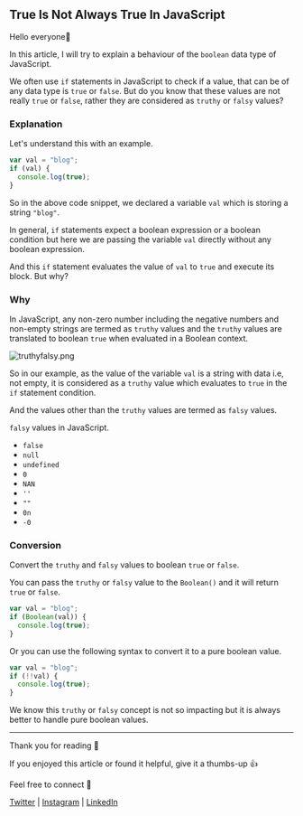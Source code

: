 ## True Is Not Always True In JavaScript

Hello everyone👋

In this article, I will try to explain a behaviour of the `boolean` data type of JavaScript.

We often use `if` statements in JavaScript to check if a value, that can be of any data type is `true` or `false`. But do you know that these values are not really `true` or `false`, rather they are considered as `truthy` or `falsy` values?

### Explanation

Let's understand this with an example.

```javascript
var val = "blog";
if (val) {
  console.log(true);
}
```
So in the above code snippet, we declared a variable `val` which is storing a string `"blog"`.

In general, `if` statements expect a boolean expression or a boolean condition but here we are passing the variable `val` directly without any boolean expression.

And this `if` statement evaluates the value of `val` to `true` and execute its block. But why?

### Why

In JavaScript, any non-zero number including the negative numbers and non-empty strings are termed as `truthy` values and the `truthy` values are translated to boolean `true` when evaluated in a Boolean context.


![truthyfalsy.png](https://cdn.hashnode.com/res/hashnode/image/upload/v1621016536792/Fvp6R5Rca.png)

So in our example, as the value of the variable `val` is a string with data i.e, not empty, it is considered as a `truthy` value which evaluates to `true` in the `if` statement condition.

And the values other than the `truthy` values are termed as `falsy` values.

`falsy` values in JavaScript.

- `false`
- `null`
- `undefined`
- `0`
- `NAN`
- `''`
- `""`
- `0n`
- `-0`

### Conversion

Convert the `truthy` and `falsy` values to boolean `true` or `false`.

You can pass the `truthy` or `falsy` value to the `Boolean()` and it will return `true` or `false`.

```javascript
var val = "blog";
if (Boolean(val)) {
  console.log(true);
}
```

Or you can use the following syntax to convert it to a pure boolean value.

```javascript
var val = "blog";
if (!!val) {
  console.log(true);
}
```

We know this `truthy` or `falsy` concept is not so impacting but it is always better to handle pure boolean values.

---

Thank you for reading 🙏

If you enjoyed this article or found it helpful, give it a thumbs-up 👍

Feel free to connect 👋

[Twitter](https://twitter.com/kakatibibek) | [Instagram](https://instagram.com/bibekkakati) | [LinkedIn](https://linkedin.com/in/bibekkakati)


 
